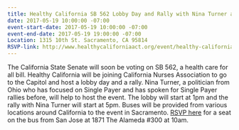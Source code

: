 ```yaml
---
title: Healthy California SB 562 Lobby Day and Rally with Nina Turner at the Capitol
date: 2017-05-19 10:00:00 -07:00
event-start-date: 2017-05-19 10:00:00 -07:00
event-end-date: 2017-05-19 19:00:00 -07:00
Location: 1315 10th St. Sacramento, CA 95814
RSVP-link: http://www.healthycaliforniaact.org/event/healthy-california-lobby-day-sb-562-capitol/
---
```


The California State Senate will soon be voting on SB 562, a health care for all bill. Healthy California will be joining California Nurses Association to go to the Capitol and host a lobby day and a rally. Nina Turner, a politician from Ohio who has focused on Single Payer and has spoken for Single Payer rallies before, will help to host the event. The lobby will start at 1pm and the rally with Nina Turner will start at 5pm. Buses will be provided from various locations around California to the event in Sacramento. [RSVP here](https://docs.google.com/forms/d/e/1FAIpQLSdJo5cB3NwEWufAkXuF3PagidsuqusLtxmAWyCqqX0LOXscAw/viewform) for a seat on the bus from San Jose at 1871 The Alameda #300 at 10am.
